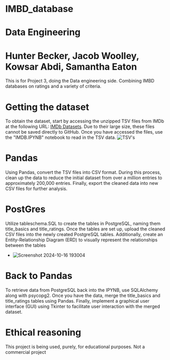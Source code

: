 # IMBD_database
# Data Engineering
# Hunter Becker, Jacob Woolley, Kowsar Abdi, Samantha Eaton
This is for Project 3, doing the Data engineering side. Combining IMBD databases on ratings and a variety of criteria.
# Getting the dataset
  To obtain the dataset, start by accessing the unzipped TSV files from IMDb at the following URL: [IMDb Datasets](https://datasets.imdbws.com/). Due to their large size, these files cannot be saved directly to GitHub. Once you have accessed the files, use the "IMDB.IPYNB" notebook to read in the TSV data.
  ![TSV's](https://github.com/user-attachments/assets/ff78d1b8-8f4f-4fe7-90ad-9dbb0e3c3f9e)

# Pandas
  Using Pandas, convert the TSV files into CSV format. During this process, clean up the data to reduce the initial dataset from over a million entries to approximately 200,000 entries. Finally, export the cleaned data into new CSV files for further analysis.
# PostGres
  Utilize tableschema.SQL to create the tables in PostgreSQL, naming them title_basics and title_ratings. Once the tables are set up, upload the cleaned CSV files into the newly created PostgreSQL tables. Additionally, create an Entity-Relationship Diagram (ERD) to visually represent the relationships between the tables
  - ![Screenshot 2024-10-16 193004](https://github.com/user-attachments/assets/ffd747db-46f6-4221-8c16-7471e837e4d0)

# Back to Pandas
  To retrieve data from PostgreSQL back into the IPYNB, use SQLAlchemy along with psycopg2. Once you have the data, merge the title_basics and title_ratings tables using Pandas. Finally, implement a graphical user interface (GUI) using Tkinter to facilitate user interaction with the merged dataset.

# Ethical reasoning
This project is being used, purely, for educational purposes.
Not a commercial project
